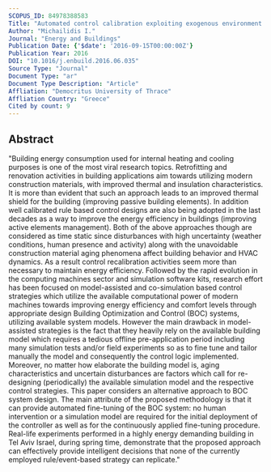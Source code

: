 ```yaml
---
SCOPUS_ID: 84978388583
Title: "Automated control calibration exploiting exogenous environment energy: An Israeli commercial building case study"
Author: "Michailidis I."
Journal: "Energy and Buildings"
Publication Date: {'$date': '2016-09-15T00:00:00Z'}
Publication Year: 2016
DOI: "10.1016/j.enbuild.2016.06.035"
Source Type: "Journal"
Document Type: "ar"
Document Type Description: "Article"
Affliation: "Democritus University of Thrace"
Affliation Country: "Greece"
Cited by count: 9
---
```


## Abstract
"Building energy consumption used for internal heating and cooling purposes is one of the most viral research topics. Retrofitting and renovation activities in building applications aim towards utilizing modern construction materials, with improved thermal and insulation characteristics. It is more than evident that such an approach leads to an improved thermal shield for the building (improving passive building elements). In addition well calibrated rule based control designs are also being adopted in the last decades as a way to improve the energy efficiency in buildings (improving active elements management). Both of the above approaches though are considered as time static since disturbances with high uncertainty (weather conditions, human presence and activity) along with the unavoidable construction material aging phenomena affect building behavior and HVAC dynamics. As a result control recalibration activities seem more than necessary to maintain energy efficiency. Followed by the rapid evolution in the computing machines sector and simulation software kits, research effort has been focused on model-assisted and co-simulation based control strategies which utilize the available computational power of modern machines towards improving energy efficiency and comfort levels through appropriate design Building Optimization and Control (BOC) systems, utilizing available system models. However the main drawback in model-assisted strategies is the fact that they heavily rely on the available building model which requires a tedious offline pre-application period including many simulation tests and/or field experiments so as to fine tune and tailor manually the model and consequently the control logic implemented. Moreover, no matter how elaborate the building model is, aging characteristics and uncertain disturbances are factors which call for re-designing (periodically) the available simulation model and the respective control strategies. This paper considers an alternative approach to BOC system design. The main attribute of the proposed methodology is that it can provide automated fine-tuning of the BOC system: no human intervention or a simulation model are required for the initial deployment of the controller as well as for the continuously applied fine-tuning procedure. Real-life experiments performed in a highly energy demanding building in Tel Aviv Israel, during spring time, demonstrate that the proposed approach can effectively provide intelligent decisions that none of the currently employed rule/event-based strategy can replicate."
